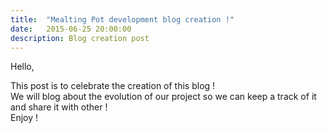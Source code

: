 ```yaml
---
title:  "Mealting Pot development blog creation !"
date:   2015-06-25 20:00:00
description: Blog creation post
---
```


Hello,

This post is to celebrate the creation of this blog !  
We will blog about the evolution of our project so we can keep a track of it and share it with other !  
Enjoy !  

